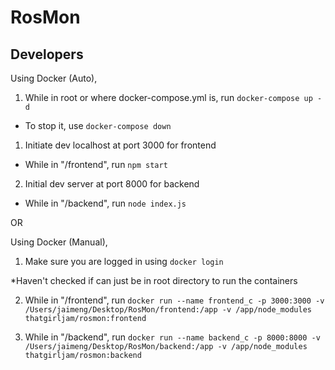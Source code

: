 # RosMon

## Developers

Using Docker (Auto),

1. While in root or where docker-compose.yml is, run `docker-compose up -d`

- To stop it, use `docker-compose down`

1. Initiate dev localhost at port 3000 for frontend

- While in "/frontend", run `npm start`

2. Initial dev server at port 8000 for backend

- While in "/backend", run `node index.js`

OR

Using Docker (Manual),

1. Make sure you are logged in using `docker login`

\*Haven't checked if can just be in root directory to run the containers

2. While in "/frontend", run `docker run --name frontend_c -p 3000:3000 -v /Users/jaimeng/Desktop/RosMon/frontend:/app -v /app/node_modules thatgirljam/rosmon:frontend`

3. While in "/backend", run `docker run --name backend_c -p 8000:8000 -v /Users/jaimeng/Desktop/RosMon/backend:/app -v /app/node_modules thatgirljam/rosmon:backend `

